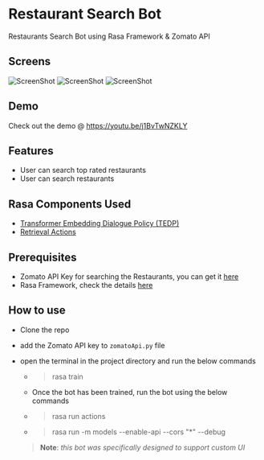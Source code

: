 # Restaurant Search Bot
Restaurants Search Bot using Rasa Framework &amp; Zomato API

## Screens
![ScreenShot](https://github.com/JiteshGaikwad/Restaurant-Search-Bot/blob/master/ui_1.PNG) ![ScreenShot](https://github.com/JiteshGaikwad/Restaurant-Search-Bot/blob/master/ui_2.PNG) ![ScreenShot](https://github.com/JiteshGaikwad/Restaurant-Search-Bot/blob/master/ui_3.png)

## Demo
Check out the demo @ https://youtu.be/j1BvTwNZKLY

## Features
- User can search top rated restaurants
- User can search restaurants 

## Rasa Components Used
- [Transformer Embedding Dialogue Policy (TEDP)](https://rasa.com/docs/rasa/core/policies/#ted-policy)
- [Retrieval Actions](https://rasa.com/docs/rasa/core/retrieval-actions/#retrieval-actions)

## Prerequisites
- Zomato API Key for searching the Restaurants, you can get it [here](https://developers.zomato.com/documentation#/)
- Rasa Framework, check the details [here](https://rasa.com/docs/rasa/user-guide/installation/)

## How to use
- Clone the repo
- add the Zomato API key to `zomatoApi.py` file
- open the terminal in the project directory and run the below commands
  - > rasa train
  - Once the bot has been trained, run the bot using the below commands
  - > rasa run actions
  - > rasa run -m models --enable-api --cors "*" --debug
  
  
  
  
  > **Note**: *this bot was specifically designed to support custom UI*
  
